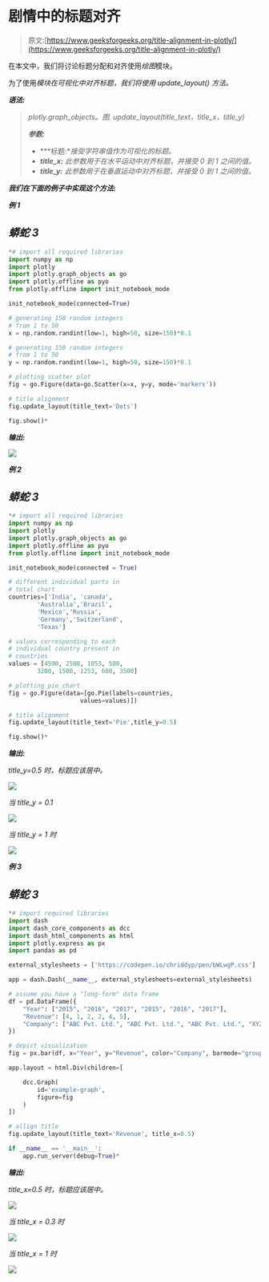 # 剧情中的标题对齐

> 原文:[https://www.geeksforgeeks.org/title-alignment-in-plotly/](https://www.geeksforgeeks.org/title-alignment-in-plotly/)

在本文中，我们将讨论标题分配和对齐使用*绘图*模块。

为了使用*模块在可视化中对齐标题，我们将使用 *update_layout()* 方法。*

***语法:***

> *plotly.graph_objects。图. update_layout(title_text，title_x，title_y)*
> 
> ***参数:***
> 
> *   ***标题:**接受字符串值作为可视化的标题。*
> *   ***title_x:** 此参数用于在水平运动中对齐标题，并接受 0 到 1 之间的值。*
> *   ***title_y:** 此参数用于在垂直运动中对齐标题，并接受 0 到 1 之间的值。*

***我们在下面的例子中实现这个方法:***

***例 1***

## *蟒蛇 3*

```py
*# import all required libraries
import numpy as np
import plotly
import plotly.graph_objects as go
import plotly.offline as pyo
from plotly.offline import init_notebook_mode

init_notebook_mode(connected=True)

# generating 150 random integers
# from 1 to 50
x = np.random.randint(low=1, high=50, size=150)*0.1

# generating 150 random integers
# from 1 to 50
y = np.random.randint(low=1, high=50, size=150)*0.1

# plotting scatter plot
fig = go.Figure(data=go.Scatter(x=x, y=y, mode='markers'))

# title alignment
fig.update_layout(title_text='Dots')

fig.show()*
```

***输出:***

*![](img/c553ad7237e7ad8f1f430061f5f6ad20.png)*

***例 2***

## *蟒蛇 3*

```py
*# import all required libraries
import numpy as np
import plotly
import plotly.graph_objects as go
import plotly.offline as pyo
from plotly.offline import init_notebook_mode

init_notebook_mode(connected = True)

# different individual parts in
# total chart
countries=['India', 'canada',
        'Australia','Brazil',
        'Mexico','Russia',
        'Germany','Switzerland',
        'Texas']

# values corresponding to each
# individual country present in
# countries
values = [4500, 2500, 1053, 500,
        3200, 1500, 1253, 600, 3500]

# plotting pie chart
fig = go.Figure(data=[go.Pie(labels=countries,
                    values=values)])

# title alignment
fig.update_layout(title_text='Pie',title_y=0.5)

fig.show()*
```

***输出:***

**title_y=0.5* 时，标题应该居中。*

*![](img/b594e72218dc83133c682160f66f5fb8.png)*

*当 *title_y = 0.1**

*![](img/49b63b3007966ac4e7ec99acb2b4496c.png)*

*当 *title_y = 1 时**

*![](img/c111f9d43a93cc82efbd3772877e17c9.png)*

***例 3***

## *蟒蛇 3*

```py
*# import required libraries
import dash
import dash_core_components as dcc
import dash_html_components as html
import plotly.express as px
import pandas as pd

external_stylesheets = ['https://codepen.io/chriddyp/pen/bWLwgP.css']

app = dash.Dash(__name__, external_stylesheets=external_stylesheets)

# assume you have a "long-form" data frame
df = pd.DataFrame({
    "Year": ["2015", "2016", "2017", "2015", "2016", "2017"],
    "Revenue": [4, 1, 2, 2, 4, 5],
    "Company": ["ABC Pvt. Ltd.", "ABC Pvt. Ltd.", "ABC Pvt. Ltd.", "XYZ Pvt. Ltd.", "XYZ Pvt. Ltd.", "XYZ Pvt. Ltd."]
})

# depict visualization
fig = px.bar(df, x="Year", y="Revenue", color="Company", barmode="group")

app.layout = html.Div(children=[

    dcc.Graph(
        id='example-graph',
        figure=fig
    )
])

# allign title
fig.update_layout(title_text='Revenue', title_x=0.5)

if __name__ == '__main__':
    app.run_server(debug=True)*
```

***输出:***

**title_x=0.5* 时，标题应该居中。*

*![](img/b3199fbe63dc7ecb7978cb6f20a22a9c.png)*

*当 *title_x = 0.3* 时*

*![](img/bcc17a774a92b9b7155a7265c7ecbb8c.png)*

*当 *title_x = 1 时**

*![](img/9061bd64f593265a08a956836dc28419.png)*